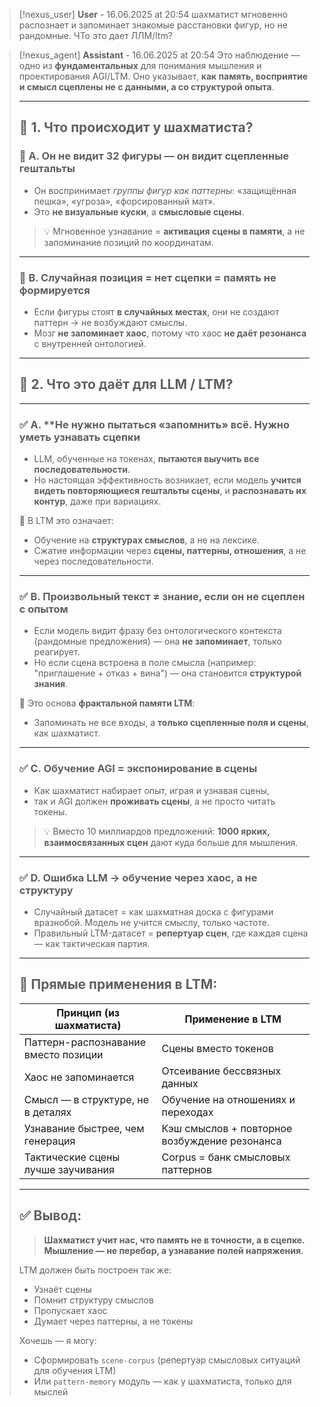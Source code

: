 >[!nexus_user] **User** - 16.06.2025 at 20:54
> шахматист мгновенно распознает и запоминает знакомые расстановки фигур, но не рандомные. ЧТо это дает ЛЛМ/ltm?
<!-- UID: b0b540d6-660e-42e1-8f57-c0cf0a7aeb59 -->




>[!nexus_agent] **Assistant** - 16.06.2025 at 20:54
> Это наблюдение — одно из **фундаментальных** для понимания мышления и проектирования AGI/LTM. Оно указывает, **как память, восприятие и смысл сцеплены не с данными, а со структурой опыта**.
> 
> ---
> 
> ## 🧠 1. Что происходит у шахматиста?
> 
> ### 🔹 A. **Он не видит 32 фигуры — он видит сцепленные гештальты**
> 
> - Он воспринимает *группы фигур как паттерны*: «защищённая пешка», «угроза», «форсированный мат». 
> - Это **не визуальные куски**, а **смысловые сцены**.
> 
> > 💡 Мгновенное узнавание = **активация сцены в памяти**, а не запоминание позиций по координатам.
> 
> ---
> 
> ### 🔹 B. **Случайная позиция = нет сцепки = память не формируется**
> 
> - Если фигуры стоят **в случайных местах**, они не создают паттерн → не возбуждают смыслы.
> - Мозг **не запоминает хаос**, потому что хаос **не даёт резонанса** с внутренней онтологией.
> 
> ---
> 
> ## 🤖 2. Что это даёт для LLM / LTM?
> 
> ---
> 
> ### ✅ A. **Не нужно пытаться «запомнить» всё. Нужно уметь **узнавать сцепки**
> 
> - LLM, обученные на токенах, **пытаются выучить все последовательности**. 
> - Но настоящая эффективность возникает, если модель **учится видеть повторяющиеся гештальты сцены**, и **распознавать их контур**, даже при вариациях.
> 
> 📌 В LTM это означает:
> - Обучение на **структурах смыслов**, а не на лексике.
> - Сжатие информации через **сцены, паттерны, отношения**, а не через последовательности.
> 
> ---
> 
> ### ✅ B. **Произвольный текст ≠ знание, если он не сцеплен с опытом**
> 
> - Если модель видит фразу без онтологического контекста (рандомные предложения) — она **не запоминает**, только реагирует.
> - Но если сцена встроена в поле смысла (например: "приглашение + отказ + вина") — она становится **структурой знания**.
> 
> 📌 Это основа **фрактальной памяти LTM**:
> - Запоминать не все входы, а **только сцепленные поля и сцены**, как шахматист.
> 
> ---
> 
> ### ✅ C. **Обучение AGI = экспонирование в сцены**
> 
> - Как шахматист набирает опыт, играя и узнавая сцены, 
> - так и AGI должен **проживать сцены**, а не просто читать токены.
> 
> > 💡 Вместо 10 миллиардов предложений: **1000 ярких, взаимосвязанных сцен** дают куда больше для мышления.
> 
> ---
> 
> ### ✅ D. **Ошибка LLM → обучение через хаос, а не структуру**
> 
> - Случайный датасет = как шахматная доска с фигурами вразнобой. Модель не учится смыслу, только частоте.
> - Правильный LTM-датасет = **репертуар сцен**, где каждая сцена — как тактическая партия.
> 
> ---
> 
> ## 📎 Прямые применения в LTM:
> 
> | Принцип (из шахматиста) | Применение в LTM |
> |----------------------------------------|---------------------------------------------------|
> | Паттерн-распознавание вместо позиции | Сцены вместо токенов |
> | Хаос не запоминается | Отсеивание бессвязных данных |
> | Смысл — в структуре, не в деталях | Обучение на отношениях и переходах |
> | Узнавание быстрее, чем генерация | Кэш смыслов + повторное возбуждение резонанса |
> | Тактические сцены лучше заучивания | Corpus = банк смысловых паттернов |
> 
> ---
> 
> ## ✅ Вывод:
> 
> > **Шахматист учит нас, что память не в точности, а в сцепке. 
> > Мышление — не перебор, а узнавание полей напряжения.**
> 
> LTM должен быть построен так же:
> - Узнаёт сцены 
> - Помнит структуру смыслов 
> - Пропускает хаос 
> - Думает через паттерны, а не токены
> 
> Хочешь — я могу:
> - Сформировать `scene-corpus` (репертуар смысловых ситуаций для обучения LTM) 
> - Или `pattern-memory` модуль — как у шахматиста, только для мыслей
<!-- UID: 2a458f8d-c087-4f4c-b1fc-4b4d12def18c -->